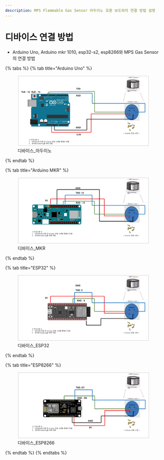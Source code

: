 ```yaml
---
description: MPS Flammable Gas Sensor 아두이노 호환 보도와의 연결 방법 설명
---
```


# 디바이스 연결 방법

* Arduino Uno, Arduino mkr 1010, esp32-s2, esp8266와 MPS Gas Sensor의 연결 방법&#x20;



{% tabs %}
{% tab title="Arduino Uno" %}
<figure><img src="p1_image/디바이스_아두이노.webp" alt="디바이스_아두이노"><figcaption>디바이스_아두이노</figcaption></figure>
{% endtab %}

{% tab title="Arduino MKR" %}
<figure><img src="p1_image/디바이스_MKR.webp" alt="디바이스_MKR"><figcaption>디바이스_MKR</figcaption></figure>
{% endtab %}

{% tab title="ESP32" %}
<figure><img src="p1_image/디바이스_ESP32.webp" alt="디바이스_ESP32"><figcaption>디바이스_ESP32</figcaption></figure>
{% endtab %}

{% tab title="ESP8266" %}
<figure><img src="p1_image/디바이스_ESP8266.webp" alt="디바이스_ESP8266"><figcaption>디바이스_ESP8266</figcaption></figure>
{% endtab %}
{% endtabs %}









